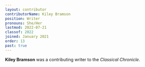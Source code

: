 ```yaml
---
layout: contributor
contributorName: Kiley Bramson
position: Writer
pronouns: She/Her
lastmod: 2022-07-21
classof: 2022
joined: January 2021
order: 13
past: true
---
```

**Kiley Bramson** was a contributing writer to the *Classical Chronicle*.
